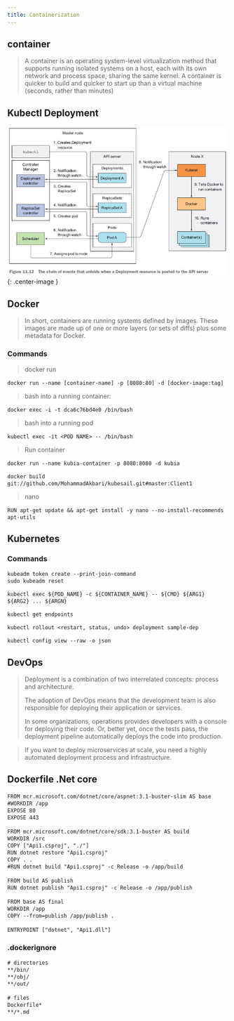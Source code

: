 ```yaml
---
title: Containerization
---
```

## container
> A container is an operating system-level virtualization method that supports running isolated systems on a host, each with its own network and process space, sharing the same kernel. A container is quicker to build and quicker to start up than a virtual machine (seconds, rather than minutes)

## Kubectl Deployment

![images/kubectl_deployment](images/kubectl_deployment.jpg){: .center-image }

## Docker
> In short, containers are running systems defined by images. These images are made up of one or more layers (or sets of diffs) plus some metadata for Docker.

### Commands

> docker run
```
docker run --name [container-name] -p [8080:80] -d [docker-image:tag]
```
> bash into a running container: 
```
docker exec -i -t dca6c76bd4e0 /bin/bash
```
> bash into a running pod
```
kubectl exec -it <POD NAME> -- /bin/bash
```

> Run container
```
docker run --name kubia-container -p 8080:8080 -d kubia
```
```
docker build git://github.com/MohammadAkbari/kubesail.git#master:Client1
```
> nano
```
RUN apt-get update && apt-get install -y nano --no-install-recommends apt-utils
```

## Kubernetes

### Commands
```
kubeadm token create --print-join-command
sudo kubeadm reset
```
```
kubectl exec ${POD_NAME} -c ${CONTAINER_NAME} -- ${CMD} ${ARG1} ${ARG2} ... ${ARGN}
```
```
kubectl get endpoints
```
```
kubectl rollout <restart, status, undo> deployment sample-dep
```
```
kubectl config view --raw -o json
```

## DevOps

> Deployment is a combination of two interrelated concepts: process and architecture.
>
> The adoption of DevOps means that the development team is also responsible for deploying their application or services.
>
> In some organizations, operations provides developers with a console for deploying their code. Or, better yet, once the tests pass, the deployment pipeline automatically deploys the code into production.

> If you want to deploy microservices at scale, you need a highly automated deployment process and infrastructure.

## Dockerfile .Net core
```
FROM mcr.microsoft.com/dotnet/core/aspnet:3.1-buster-slim AS base
#WORKDIR /app
EXPOSE 80
EXPOSE 443

FROM mcr.microsoft.com/dotnet/core/sdk:3.1-buster AS build
WORKDIR /src
COPY ["Api1.csproj", "./"]
RUN dotnet restore "Api1.csproj"
COPY . .
#RUN dotnet build "Api1.csproj" -c Release -o /app/build

FROM build AS publish
RUN dotnet publish "Api1.csproj" -c Release -o /app/publish

FROM base AS final
WORKDIR /app
COPY --from=publish /app/publish .

ENTRYPOINT ["dotnet", "Api1.dll"]
```
### .dockerignore
```
# directories
**/bin/
**/obj/
**/out/

# files
Dockerfile*
**/*.md
```
